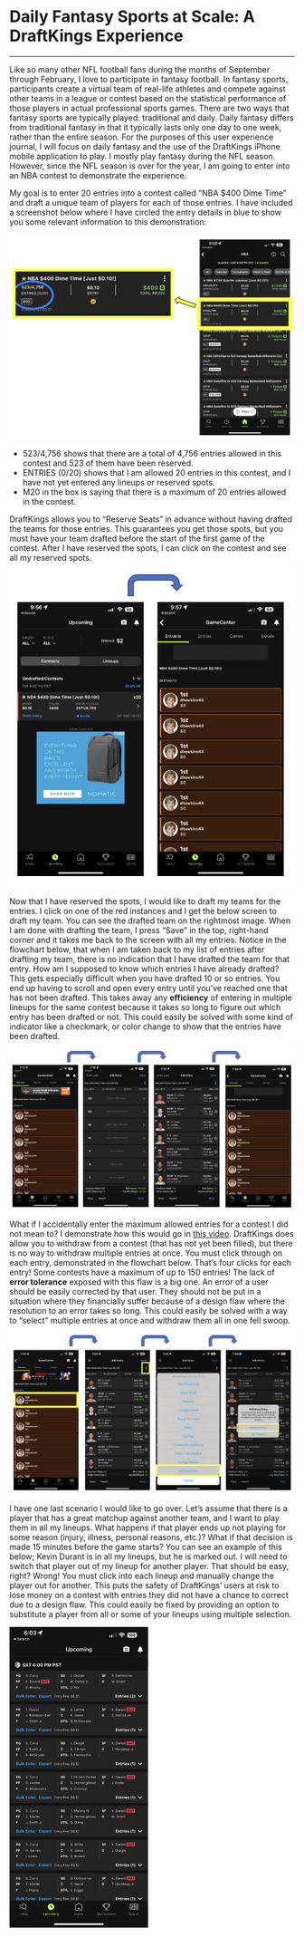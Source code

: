 # Daily Fantasy Sports at Scale: A DraftKings Experience

---

Like so many other NFL football fans during the months of September through February, I love to participate in fantasy football. In fantasy sports, participants create a virtual team of real-life athletes and compete against other teams in a league or contest based on the statistical performance of those players in actual professional sports games. There are two ways that fantasy sports are typically played: traditional and daily. Daily fantasy differs from traditional fantasy in that it typically lasts only one day to one week, rather than the entire season. For the purposes of this user experience journal, I will focus on daily fantasy and the use of the DraftKings iPhone mobile application to play. I mostly play fantasy during the NFL season. However, since the NFL season is over for the year, I am going to enter into an NBA contest to demonstrate the experience.

My goal is to enter 20 entries into a contest called “NBA $400 Dime Time” and draft a unique team of players for each of those entries. I have included a screenshot below where I have circled the entry details in blue to show you some relevant information to this demonstration:

![contest](../assets/contest.png)

-	523/4,756 shows that there are a total of 4,756 entries allowed in this contest and 523 of them have been reserved.
-	ENTRIES (0/20) shows that I am allowed 20 entries in this contest, and I have not yet entered any lineups or reserved spots.
-	M20 in the box is saying that there is a maximum of 20 entries allowed in the contest. 

DraftKings allows you to “Reserve Seats” in advance without having drafted the teams for those entries. This guarantees you get those spots, but you must have your team drafted before the start of the first game of the contest. After I have reserved the spots, I can click on the contest and see all my reserved spots.

![contest to entries](../assets/contesttoentries.png)

Now that I have reserved the spots, I would like to draft my teams for the entries. I click on one of the red instances and I get the below screen to draft my team. You can see the drafted team on the rightmost image. When I am done with drafting the team, I press “Save” in the top, right-hand corner and it takes me back to the screen with all my entries. Notice in the flowchart below, that when I am taken back to my list of entries after drafting my team, there is no indication that I have drafted the team for that entry. How am I supposed to know which entries I have already drafted? This gets especially difficult when you have drafted 10 or so entries. You end up having to scroll and open every entry until you’ve reached one that has not been drafted. This takes away any **efficiency** of entering in multiple lineups for the same contest because it takes so long to figure out which entry has been drafted or not. This could easily be solved with some kind of indicator like a checkmark, or color change to show that the entries have been drafted.

![drafting entry](../assets/draftingentry.png)

What if I accidentally enter the maximum allowed entries for a contest I did not mean to? I demonstrate how this would go in [this video](https://user-images.githubusercontent.com/4731855/224468789-c7ef5b45-4eaa-40c8-b42b-76ac67d90d98.MOV). DraftKings does allow you to withdraw from a contest (that has not yet been filled), but there is no way to withdraw multiple entries at once. You must click through on each entry, demonstrated in the flowchart below. That’s four clicks for each entry! Some contests have a maximum of up to 150 entries! The lack of **error tolerance** exposed with this flaw is a big one. An error of a user should be easily corrected by that user. They should not be put in a situation where they financially suffer because of a design flaw where the resolution to an error takes so long. This could easily be solved with a way to “select” multiple entries at once and withdraw them all in one fell swoop.

![withdraw](../assets/withdraw.png)

I have one last scenario I would like to go over. Let’s assume that there is a player that has a great matchup against another team, and I want to play them in all my lineups. What happens if that player ends up not playing for some reason (injury, illness, personal reasons, etc.)? What if that decision is made 15 minutes before the game starts? You can see an example of this below; Kevin Durant is in all my lineups, but he is marked out. I will need to switch that player out of my lineup for another player. That should be easy, right? Wrong! You must click into each lineup and manually change the player out for another. This puts the safety of DraftKings’ users at risk to lose money on a contest with entries they did not have a chance to correct due to a design flaw. This could easily be fixed by providing an option to substitute a player from all or some of your lineups using multiple selection.


<img src="../assets/playerout.PNG" width="245" height="531">

